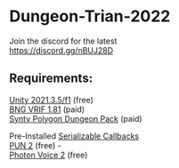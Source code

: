 # Dungeon-Trian-2022

Join the discord for the latest  <br />
https://discord.gg/nBUJ28D

## Requirements:

[Unity 2021.3.5/f1](https://unity3d.com/unity/whats-new/2021.3.5) (free)   <br />
[BNG VRIF 1.81](https://assetstore.unity.com/packages/templates/systems/vr-interaction-framework-161066) (paid)   <br />
[Synty Polygon Dungeon Pack](https://syntystore.com/products/polygon-dungeon-pack) (paid)  <br />

Pre-Installed
[Serializable Callbacks](https://github.com/Siccity/SerializableCallback)<br />
[PUN 2](https://assetstore.unity.com/packages/tools/network/pun-2-free-119922) (free) -  <br />
[Photon Voice 2](https://assetstore.unity.com/packages/tools/audio/photon-voice-2-130518) (free) 



